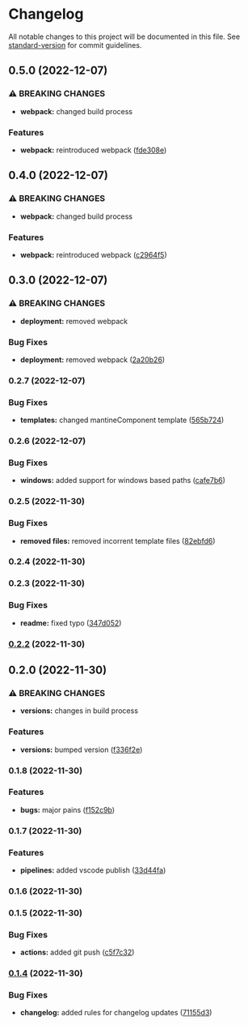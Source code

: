# Changelog

All notable changes to this project will be documented in this file. See [standard-version](https://github.com/conventional-changelog/standard-version) for commit guidelines.

## 0.5.0 (2022-12-07)


### ⚠ BREAKING CHANGES

* **webpack:** changed build process

### Features

* **webpack:** reintroduced webpack ([fde308e](https://github.com/simpel/little-template-maker/commit/fde308ec4ce02e48fa0d509c95efded31e8cd1ae))

## 0.4.0 (2022-12-07)


### ⚠ BREAKING CHANGES

* **webpack:** changed build process

### Features

* **webpack:** reintroduced webpack ([c2964f5](https://github.com/simpel/little-template-maker/commit/c2964f54f4119e5743a29dbb8a5c426a43d5b98d))

## 0.3.0 (2022-12-07)


### ⚠ BREAKING CHANGES

* **deployment:** removed webpack

### Bug Fixes

* **deployment:** removed webpack ([2a20b26](https://github.com/simpel/little-template-maker/commit/2a20b26a57047f0fa1cf1d14eff5cf6f0a1173b5))

### 0.2.7 (2022-12-07)


### Bug Fixes

* **templates:** changed mantineComponent template ([565b724](https://github.com/simpel/little-template-maker/commit/565b724ad709423b2dea035c5a1598d221ed8004))

### 0.2.6 (2022-12-07)


### Bug Fixes

* **windows:** added support for windows based paths ([cafe7b6](https://github.com/simpel/little-template-maker/commit/cafe7b68cbded2138cbb1d4134a8bcc2f74f8249))

### 0.2.5 (2022-11-30)


### Bug Fixes

* **removed files:** removed incorrent template files ([82ebfd6](https://github.com/simpel/little-template-maker/commit/82ebfd6b68d55b29c67d5269dadf61f7d4ad6b48))

### 0.2.4 (2022-11-30)

### 0.2.3 (2022-11-30)


### Bug Fixes

* **readme:** fixed typo ([347d052](https://github.com/simpel/little-template-maker/commit/347d052558a400f2e696dc339f6856f964fad744))

### [0.2.2](https://github.com/simpel/little-template-maker/compare/v0.2.0...v0.2.2) (2022-11-30)

## 0.2.0 (2022-11-30)


### ⚠ BREAKING CHANGES

* **versions:** changes in build process

### Features

* **versions:** bumped version ([f336f2e](https://github.com/simpel/little-template-maker/commit/f336f2e1f46f68d6224421082e855452640c35a2))

### 0.1.8 (2022-11-30)


### Features

* **bugs:** major pains ([f152c9b](https://github.com/simpel/little-template-maker/commit/f152c9b3bd9a2a2275af72d4796e388ec7c80c11))

### 0.1.7 (2022-11-30)


### Features

* **pipelines:** added vscode publish ([33d44fa](https://github.com/simpel/little-template-maker/commit/33d44faf94c8813550410e65ba7d298903a718c2))

### 0.1.6 (2022-11-30)

### 0.1.5 (2022-11-30)


### Bug Fixes

* **actions:** added git push ([c5f7c32](https://github.com/simpel/little-template-maker/commit/c5f7c3291b72b467a727aedf4772866ed0539ad2))

### [0.1.4](https://github.com/simpel/little-template-maker/commit/compare/v0.1.3...v0.1.4) (2022-11-30)


### Bug Fixes

* **changelog:** added rules for changelog updates ([71155d3](https://github.com/simpel/little-template-maker/commit/71155d3ebf9bb5c169e78b391a7df77478859a08))
